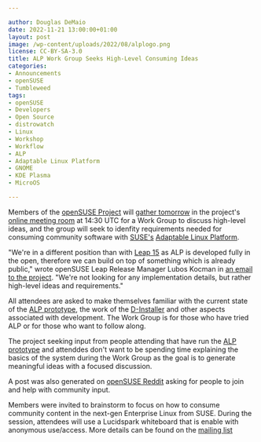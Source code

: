 ```yaml
---

author: Douglas DeMaio
date: 2022-11-21 13:00:00+01:00
layout: post
image: /wp-content/uploads/2022/08/alplogo.png
license: CC-BY-SA-3.0
title: ALP Work Group Seeks High-Level Consuming Ideas
categories:
- Announcements
- openSUSE
- Tumbleweed
tags:
- openSUSE
- Developers
- Open Source
- distrowatch
- Linux
- Workshop
- Workflow
- ALP
- Adaptable Linux Platform
- GNOME
- KDE Plasma
- MicroOS

---
```


Members of the [openSUSE Project](https://www.opensuse.org/) will [gather tomorrow](https://etherpad.opensuse.org/p/weeklymeeting) in the project's [online meeting room](https://meet.opensuse.org/meeting) at 14:30 UTC for a Work Group to discuss high-level ideas, and the group will seek to idenfity requirements needed for consuming community software with [SUSE's](https://www.suse.com/) [Adaptable Linux Platform](https://documentation.suse.com/alp/all/html/alp/concept-alp.html).

"We're in a different position than with [Leap 15](https://get.opensuse.org/) as ALP is developed fully in the open, therefore we can build on top of something which is already public," wrote openSUSE Leap Release Manager Lubos Kocman in [an email to the project](https://lists.opensuse.org/archives/list/project@lists.opensuse.org/thread/Q2ML4K55WCKQIQ3FUC47UHCZTJVAJQ7V/). "We're not looking for any implementation details, but rather high-level ideas and requirements."

All attendees are asked to make themselves familiar with the current state of the [ALP prototype](https://news.opensuse.org/2022/09/26/alp-les-droites/), the work of the [D-Installer](https://news.opensuse.org/2022/10/27/call-for-testing-next-gen-installer/) and other aspects associated with development. The Work Group is for those who have tried ALP or for those who want to follow along. 

The project seeking input from people attending that have run the [ALP prototype](https://download.opensuse.org/repositories/SUSE:/ALP:/PUBLISH/images/) and attenddes don't want to be spending time explaining the basics of the system during the Work Group as the goal is to generate meaningful ideas with a focused discussion.

A post was also generated on [openSUSE Reddit](https://www.reddit.com/r/openSUSE/comments/ywymtc/workshop_invitation_consuming_community_software/) asking for people to join and help with community input.

Members were invited to brainstorm to focus on how to consume community content in the next-gen Enterprise Linux from SUSE. During the session, attendees will use a Lucidspark whiteboard that is enable with anonymous use/access. More details can be found on the [mailing list](https://lists.opensuse.org/archives/list/project@lists.opensuse.org/thread/Q2ML4K55WCKQIQ3FUC47UHCZTJVAJQ7V/)
<meta name="openSUSE, Tumbleweed, Developers, sysadmin, user, Open Source, rolling release, gamers, superuser, distrowatch, hacker, Linux, Alp, Adaptable Linux Platform" content="HTML,CSS,XML,JavaScript">
